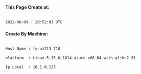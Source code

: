 
   
#### This Page Create at:

```bash

2022-08-09 - 20:52:03 UTC

```

#### Create By Machine:

```bash

Host Name : fv-az213-710

platform  : Linux-5.15.0-1014-azure-x86_64-with-glibc2.31

Ip Local  : 10.1.0.123

```

